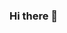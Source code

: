 ### Hi there 👋

<!--
**pierssinclairssw/pierssinclairssw** is a ✨ _special_ ✨ repository because its `README.md` (this file) appears on your GitHub profile.

Here are some ideas to get you started:

- 🔭 I work at SSW https://www.ssw.com.au/people/piers-sinclair
- 🌱 I’m currently learning IT Management and all the latest Microsoft tech!
- 💬 Ask me about .Net, SQL, Azure
- 📫 How to reach me: @pierssinclairssw
- 😄 Pronouns: He/Him
- ⚡ Fun fact: I can speak Mandarin Chinese semi fluently!

Regards,
Piers Sinclair
